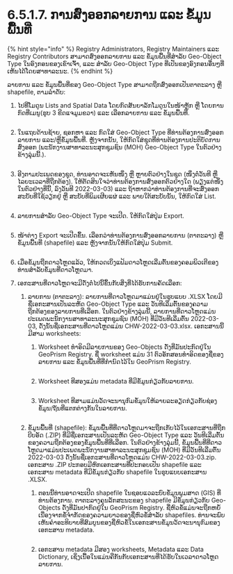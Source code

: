 # 6.5.1.7. ການສົ່ງອອກລາຍການ ແລະ ຂໍ້ມູນພື້ນທີ່

{% hint style="info" %}
Registry Administrators, Registry Maintainers ແລະ Registry Contributors ສາມາດສົ່ງອອກລາຍການ ແລະ ຂໍ້ມູນພື້ນທີ່ສໍາລັບ Geo-Object Type ໃນອົງກອນຂອງເຂົາເຈົ້າ, ແລະ ສໍາລັບ Geo-Object Type ທີ່ເປັນຂອງອົງກອນອື່ນໆທີ່ເຫັນໄດ້ໂດຍສາທາລະນະ.
{% endhint %}

ລາຍການ ແລະ ຂໍ້ມູນພື້ນທີ່ຂອງ Geo-Object Type ສາມາດຖືກສົ່ງອອກເປັນຕາຕະລາງ ຫຼື shapefile, ຕາມລໍາດັບ:

1.  ໄປທີ່ໂມດູນ Lists and Spatial Data ໂດຍກົດສັນຍາລັກໂມດູນໃນໜ້າຫຼັກ ຫຼື ໂດຍການກົດທີ່ເມນູ(ຮູບ 3 ຂີດແຈມູມຂວາ) ແລະ ເລືອກລາຍການ ແລະ ຂໍ້ມູນພື້ນທີ່.

    <figure><img src="../../../../../.gitbook/assets/image (19) (1) (1).png" alt=""><figcaption></figcaption></figure>
2.  ໃນແຖບດ້ານຊ້າຍ, ຊອກຫາ ແລະ ກົດໃສ່ Geo-Object Type ທີ່ທ່ານຕ້ອງການສົ່ງອອກລາຍການ ແລະ/ຫຼືຂໍ້ມູນພື້ນທີ່. ຫຼັງຈາກນັ້ນ, ໃຫ້ກົດໃສ່ຊຸດທີ່ທ່ານຕ້ອງການປະຕິບັດການສົ່ງອອກ (ພະນັກງານສາທາລະນະສຸກຊຸມຊົນ (MOH) Geo-Object Type ໃນຕົວຢ່າງຂ້າງລຸ່ມນີ້.).

    <figure><img src="../../../../../.gitbook/assets/image (56).png" alt=""><figcaption></figcaption></figure>
3.  ອີງຕາມປະເພດຂອງຊຸດ, ທ່ານອາດຈະເຫັນໜຶ່ງ ຫຼື ຫຼາຍຕົວຢ່າງໃນຊຸດ (ໜຶ່ງຕໍ່ວັນທີ ຫຼື ໄລຍະເວລາທີ່ຖືກຕ້ອງ). ໃຫ້ຕັດສິນໃຈວ່າທ່ານຕ້ອງການສົ່ງອອກຕົວຢ່າງໃດ (ພຽງແຕ່ໜຶ່ງໃນຕົວຢ່າງທີ່ນີ້, ລົງວັນທີ 2022-03-03) ແລະ ຖ້າຫາກວ່າທ່ານຕ້ອງການທີ່ຈະສົ່ງອອກສະບັບທີ່ໃຊ້ວຽກຢູ່ ຫຼື ສະບັບທີ່ພິມເຜີຍແຜ່ ແລະ ພາຍໃຕ້ສະບັບນັ້ນ, ໃຫ້ກົດໃສ່ List.

    <figure><img src="../../../../../.gitbook/assets/image (74).png" alt=""><figcaption></figcaption></figure>
4.  ລາຍການສໍາລັບ Geo-Object Type ຈະເປີດ. ໃຫ້ກົດໃສ່ປຸ່ມ Export.

    <figure><img src="../../../../../.gitbook/assets/image (52).png" alt=""><figcaption></figcaption></figure>
5.  ໜ້າຕ່າງ Export ຈະເປີດຂຶ້ນ. ເລືອກວ່າທ່ານຕ້ອງການສົ່ງອອກລາຍການ (ຕາຕະລາງ) ຫຼື ຂໍ້ມູນພື້ນທີ່ (shapefile) ແລະ ຫຼັງຈາກນັ້ນໃຫ້ກົດໃສ່ປຸ່ມ Submit.

    <figure><img src="https://lh3.googleusercontent.com/tX344nIeXFt4DF78ZaDvxdqIFhUbB-A862QfwBWdXGl_f1vZhzjoiYFX3mwUe_wBS6oKUGfkC3Zeuirz2cFb2fnvpcPRTOrmf8BFwZFhkwFGzSEPoIMtSDf2xNLoeK-JUxdHgBEdGQ9JoOte828GyQPUu_4C8bc2sSCh68K7LrhD3JcEGnwApMmSxA" alt=""><figcaption></figcaption></figure>
6. ເມື່ອຂໍ້ມູນຖືກດາວໂຫຼດແລ້ວ, ໃຫ້ກວດເບິ່ງແຟ້ມດາວໂຫຼດເລີ່ມຕົ້ນຂອງຄອມພິວເຕີຂອງທ່ານສໍາລັບຂໍ້ມູນທີ່ດາວໂຫຼດມາ.
7. ເອກະສານທີ່​ດາວ​ໂຫຼດ​ຈະ​ມີ​ດັ່ງ​ຕໍ່​ໄປ​ນີ້​ຂຶ້ນ​ກັບ​ສິ່ງ​ທີ່​ໄດ້​ຮັບ​ການ​ຄັດ​ເລືອກ​:
   1. ລາຍການ (ຕາຕະລາງ): ລາຍການທີ່ດາວໂຫຼດມາແມ່ນຢູ່ໃນຮູບແບບ .XLSX ໂດຍມີຊື່ເອກະສານເປັນລະຫັດ Geo-Object Type ແລະ ວັນທີເລີ່ມຕົ້ນຂອງຄວາມຖືກຕ້ອງຂອງລາຍການທີ່ເລືອກ. ໃນຕົວຢ່າງຂ້າງລຸ່ມນີ້, ລາຍການທີ່ດາວໂຫຼດແມ່ນປະເພດພະນັກງານສາທາລະນະສຸກຊຸມຊົນ (MOH) ທີ່ມີວັນທີເລີ່ມຕົ້ນ 2022-03-03, ດັ່ງນັ້ນຊື່ເອກະສານທີ່ດາວໂຫຼດແມ່ນ CHW-2022-03-03.xlsx. ເອກະສານນີ້ມີສາມ worksheets:
      1.  Worksheet ທໍາອິດມີລາຍການຂອງ Geo-Objects ດັ່ງທີ່ມັນປະກົດຢູ່ໃນ GeoPrism Registry. ຊື່ worksheet ແມ່ນ 31 ຕົວອັກສອນທໍາອິດຂອງຊື່ຂອງລາຍການ ແລະ ຂໍ້ມູນພື້ນທີ່ທີ່ກໍານົດໄວ້ໃນ GeoPrism Registry.

          <figure><img src="https://lh6.googleusercontent.com/ozu5nxtx3EbnCntc8uNt6qQt0zcDnc-fibziRoGPUMS7sB0-B-QIgHHJjJKEfuZsqsciZw53y6HNM7GpVivEXo3GO7WJKD1DhJ2adzT50I_t6I1reTBXePNH0oF6HNFXMY2MYcELJRwj40FWBDOxtTLaWWZjXHkzurbgt9B-cI_NyduWS5Gub3SJqQ" alt=""><figcaption></figcaption></figure>
      2.  Worksheet ທີສອງແມ່ນ metadata ທີ່ມີຂໍ້ມູນກ່ຽວກັບລາຍການ.

          <figure><img src="../../../../../.gitbook/assets/image (16).png" alt=""><figcaption></figcaption></figure>
      3.  Worksheet ທີສາມແມ່ນວັດຈະນານຸກົມຂໍ້ມູນໃຫ້ລາຍລະອຽດກ່ຽວກັບຊ່ອງຂໍ້ມູນ/ຖັນທີ່ແຕກຕ່າງກັນໃນລາຍການ.

          <figure><img src="../../../../../.gitbook/assets/image (40).png" alt=""><figcaption></figcaption></figure>
   2.  ຂໍ້ມູນພື້ນທີ່ (shapefile): ຂໍ້ມູນພື້ນທີ່ທີ່ດາວໂຫຼດມາຈະຖືກເກັບໄວ້ໃນເອກະສານທີ່ຖືກບີບອັດ (.ZIP) ທີ່ມີຊື່ເອກະສານເປັນລະຫັດ Geo-Object Type ແລະ ວັນທີເລີ່ມຕົ້ນຂອງຄວາມຖືກຕ້ອງຂອງຂໍ້ມູນພື້ນທີ່ທີ່ເລືອກ. ໃນຕົວຢ່າງຂ້າງລຸ່ມນີ້, ຂໍ້ມູນພື້ນທີ່ທີ່ດາວໂຫຼດມາແມ່ນປະເພດພະນັກງານສາທາລະນະສຸກຊຸມຊົນ (MOH) ທີ່ມີວັນທີເລີ່ມຕົ້ນ 2022-03-03 ດັ່ງນັ້ນຊື່ເອກະສານທີ່ດາວໂຫຼດແມ່ນ CHW-2022-03-03.zip. ເອກະສານ .ZIP ປະກອບມີຫົກເອກະສານທີ່ປະກອບເປັນ shapefile ແລະ ເອກະສານ metadata ທີ່ມີຂໍ້ມູນກ່ຽວກັບ shapefile ໃນຮູບແບບເອກະສານ .XLSX.

       1.  ຕອນນີ້ທ່ານອາດຈະເປີດ shapefile ໃນຊອບແວລະບົບຂໍ້ມູນພູມສາດ (GIS) ທີ່ທ່ານຕ້ອງການ. ຕາຕະລາງຄຸນລັກສະນະຂອງ shapefile ມີຂໍ້ມູນກ່ຽວກັບ Geo-Objects ດັ່ງທີ່ມັນປາກົດຢູ່ໃນ GeoPrism Registry. ຊື່ຫົວຂໍ້ແມ່ນຈະຖືກຫຍໍ້ເນື່ອງຈາກຂໍ້ຈໍາກັດຂອງຄວາມຍາວຂອງຊື່ຫົວຂໍ້ສໍາລັບ shapefiles. ທ່ານຈະພົບເຫັນຄຳອະທິບາຍທີ່ສົມບູນຂອງຊື່ຫົວຂໍ້ໃນເອກະສານຂໍ້ມູນວັດຈະນານຸກົມຂອງເອກະສານ metadata.

           <figure><img src="https://lh5.googleusercontent.com/cZW_eFsbbB8BNproJmGO6gXqk-OIlCJwMwsGHtZeSBJDATLtadlMxXS4B9THyl82GSl9gtY9y7bM46ztHV79hOFBi9VyNUc-GevXadLo7sZ2hmcVtKkEwf0MMcTiaZVdW3w8pkl7sUlPXB6ZGJXWwvNdryhd63GurYXrUbGTpWI52XvViZBoHxwtXg" alt=""><figcaption></figcaption></figure>
       2. ເອກະສານ metadata ມີສອງ worksheets, Metadata ແລະ Data Dictionary, ເຊິ່ງເນື້ອໃນແມ່ນຄືກັນກັບເອກະສານທີ່ໄດ້ຮັບໃນເວລາດາວໂຫຼດລາຍການ.

       <figure><img src="https://lh6.googleusercontent.com/qAiVur-H3PezIq2iP_MNwsxdw1VK6A6IQqmMFzdkv4m5gdqg7u1vviIDuXB5jMSPnzNqGXBO_yHnOVCuD71n2QXQGhsTF7b7nmEZlbATNoFgqe2CyKSguESBFBH8CI99dI-UKbkyJf_CimOpO0QhyC8NgK0CEXOSm5XRspykiWfeTfSG0eBkuLThnQ" alt=""><figcaption></figcaption></figure>
